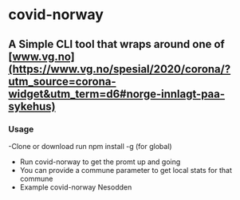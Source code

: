 # covid-norway

## A Simple CLI tool that wraps around one of [www.vg.no](https://www.vg.no/spesial/2020/corona/?utm_source=corona-widget&utm_term=d6#norge-innlagt-paa-sykehus)

### Usage
-Clone or download run npm install -g (for global)
- Run covid-norway to get the promt up and going
- You can provide a commune parameter to get local stats for that commune 
- Example covid-norway Nesodden
